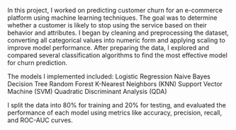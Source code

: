 In this project, I worked on predicting customer churn for an e-commerce platform using machine learning techniques.
The goal was to determine whether a customer is likely to stop using the service based on their behavior and attributes.
I began by cleaning and preprocessing the dataset, converting all categorical values into numeric form and applying scaling to improve model performance.
After preparing the data, I explored and compared several classification algorithms to find the most effective model for churn prediction.

The models I implemented included:
Logistic Regression
Naive Bayes
Decision Tree
Random Forest
K-Nearest Neighbors (KNN)
Support Vector Machine (SVM)
Quadratic Discriminant Analysis (QDA)

I split the data into 80% for training and 20% for testing, and evaluated the performance of each model using metrics like accuracy, precision, recall, and ROC-AUC curves.
